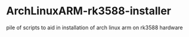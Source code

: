 # ArchLinuxARM-rk3588-installer
pile of scripts to aid in installation of arch linux arm on rk3588 hardware
